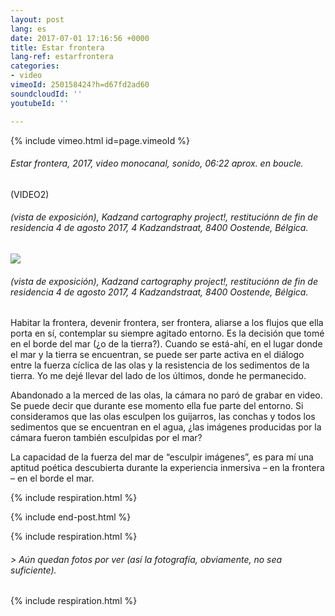 ```yaml
---
layout: post
lang: es
date: 2017-07-01 17:16:56 +0000
title: Estar frontera
lang-ref: estarfrontera
categories:
- video
vimeoId: 250158424?h=d67fd2ad60
soundcloudId: ''
youtubeId: ''

---
```

{% include vimeo.html id=page.vimeoId %}

###### _Estar frontera_, 2017, video monocanal, sonido, 06:22 aprox. en boucle.

(VIDEO2)

###### (vista de exposición), _Kadzand cartography project!_, restituciónn de fin de residencia 4 de agosto 2017, 4 Kadzandstraat, 8400 Oostende, Bélgica.

![](/mepierdoparaver/imgs/estar-frontera-kadzand-up.jpg)

###### (vista de exposición), _Kadzand cartography project!_, restituciónn de fin de residencia 4 de agosto 2017, 4 Kadzandstraat, 8400 Oostende, Bélgica.

Habitar la frontera, devenir frontera, ser frontera, aliarse a los flujos que ella porta en sí, contemplar su siempre agitado entorno. Es la decisión que tomé en el borde del mar (¿o de la tierra?). Cuando se está-ahí, en el lugar donde el mar y la tierra se encuentran, se puede ser parte activa en el diálogo entre la fuerza cíclica de las olas y la resistencia de los sedimentos de la tierra. Yo me dejé llevar del lado de los últimos, donde he permanecido.

Abandonado a la merced de las olas, la cámara no paró de grabar en video. Se puede decir que durante ese momento ella fue parte del entorno. Si consideramos que las olas esculpen los guijarros, las conchas y todos los sedimentos que se encuentran en el agua, ¿las imágenes producidas por la cámara fueron también esculpidas por el mar?

La capacidad de la fuerza del mar de “esculpir imágenes”, es para mí una aptitud poética descubierta durante la experiencia inmersiva – en la frontera – en el borde el mar.

{% include respiration.html %}

{% include end-post.html %}

{% include respiration.html %}

###### _> Aún quedan fotos por ver (así la fotografía, obviamente, no sea suficiente)._

{% include respiration.html %}